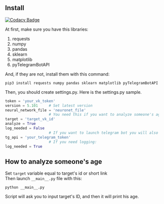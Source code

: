 
## Install

[![Codacy Badge](https://api.codacy.com/project/badge/Grade/0bd5abc01d3a4b13a99a2d343aafdacd)](https://app.codacy.com/manual/fegor2004/Age-Analyzer?utm_source=github.com&utm_medium=referral&utm_content=FEgor04/Age-Analyzer&utm_campaign=Badge_Grade_Dashboard)

At first, make sure you have this libraries:
  1. requests 
  2. numpy
  3. pandas
  4. sklearn
  5. matplotlib
  6. pyTelegramBotAPI
  
And, if they are not, install them with this command:
```shell script
pip3 install requests numpy pandas sklearn matplotlib pyTelegramBotAPI
```
Then, you should create settings.py.
Here is the settings.py sample.
```python
token = 'your_vk_token'
version = 5.101     # Set latest version
neural_network_file = 'neuronet_file'
                    # You need this if you want to analyze someone's age
target = 'target_vk_id'
analyze = True
log_needed = False
                    # If you want to launch telegram bot you will also need this:
tg_api = 'your_telegram_token'
                    # If you need logging:
log_needed = True
```
## How to analyze someone's age 

Set ``target`` variable equal to target's id or short link <br>
Then launch `__main__.py` file with this:
```shell script
python __main__.py
```
Script will ask you to input target's ID, and then it will print his age.
